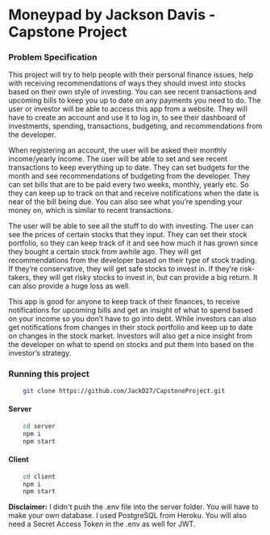 # Moneypad by Jackson Davis - Capstone Project

### Problem Specification

This project will try to help people with their personal finance issues, help 
with receiving recommendations of ways they should invest into stocks based on 
their own style of investing. You can see recent transactions and upcoming bills to 
keep you up to date on any payments you need to do. The user or investor will be 
able to access this app from a website. They will have to create an account and use 
it to log in, to see their dashboard of investments, spending, transactions, 
budgeting, and recommendations from the developer.

When registering an account, the user will be asked their monthly 
income/yearly income. The user will be able to set and see recent transactions to 
keep everything up to date. They can set budgets for the month and see 
recommendations of budgeting from the developer. They can set bills that are to be 
paid every two weeks, monthly, yearly etc. So they can keep up to track on that 
and receive notifications when the date is near of the bill being due. You can also 
see what you’re spending your money on, which is similar to recent transactions. 

The user will be able to see all the stuff to do with investing. The user can 
see the prices of certain stocks that they input. They can set their stock portfolio, so 
they can keep track of it and see how much it has grown since they bought a 
certain stock from awhile ago. They will get recommendations from the developer 
based on their type of stock trading. If they’re conservative, they will get safe 
stocks to invest in. If they’re risk-takers, they will get risky stocks to invest in, but 
can provide a big return. It can also provide a huge loss as well. 

This app is good for anyone to keep track of their finances, to receive 
notifications for upcoming bills and get an insight of what to spend based on your 
income so you don’t have to go into debt. While investors can also get notifications 
from changes in their stock portfolio and keep up to date on changes in the stock 
market. Investors will also get a nice insight from the developer on what to spend 
on stocks and put them into based on the investor’s strategy.

### Running this project

```sh
    git clone https://github.com/JackD27/CapstoneProject.git
```

#### Server
```sh
    cd server
    npm i
    npm start
```

#### Client
```sh
    cd client
    npm i
    npm start
```
**Disclaimer:** I didn't push the .env file into the server folder. You will have to make your own database. I used PostgreSQL from Heroku.
You will also need a Secret Access Token in the .env as well for JWT.